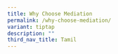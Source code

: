 ```yaml
---
title: Why Choose Mediation
permalink: /why-choose-mediation/
variant: tiptap
description: ""
third_nav_title: Tamil
---
```

